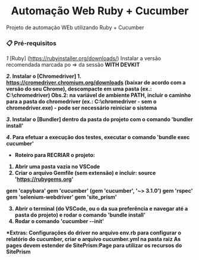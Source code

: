<h1 align="center"> Automação Web Ruby + Cucumber </h1>

Projeto de automação WEb utilizando Ruby + Cucumber 

### 📋 Pré-requisitos

*1* [Ruby] (https://rubyinstaller.org/downloads/)
Instalar a versão recomendada marcada po => da sessão <b> WITH DEVKIT <b>

*2*. Instalar o [Chromedriver] 
    1. https://cromedriver.chromium.org/downloads
    (baixar de acordo com a versão do seu Chrome), descompacte em uma pasta (ex.: C:\chromedriver) Obs.2: na variável de ambiente PATH, incluir o caminho para a pasta do chromedriver (ex.: C:\chromedriver - sem o chromedriver.exe) - pode ser necessário reiniciar o sistema

*3*. Instalar o [Bundler] dentro da pasta do projeto com o comando 'bundler install'

*4*. Para efetuar a execução dos testes, executar o comando 'bundle exec cucumber'

* Roteiro para RECRIAR o projeto:

1. Abrir uma pasta vazia no VSCode
2. Criar o arquivo Gemfile (sem extensão) e incluir:
source 'https://rubygems.org'

gem 'capybara' 
gem 'cucumber' (gem 'cucumber', '~> 3.1.0') 
gem 'rspec' 
gem 'selenium-webdriver' 
gem 'site_prism' 

3. Abrir o terminal (do VSCode, ou o da sua preferência e navegar até a pasta do projeto) e rodar o comando 'bundle install'
4. Rodar o comando 'cucumber --init'

*Extras:
    Configurações do driver no arquivo env.rb
    para configurar o relatório do cucumber, criar o arquivo cucumber.yml na pasta raiz
    As pages devem estender de SitePrism:Page para utilizar os recursos do SitePrism
